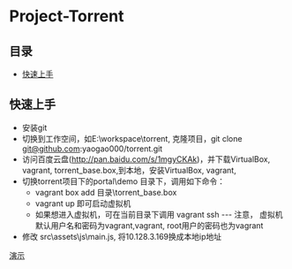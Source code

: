 # Project-Torrent
##          目录

*	[快速上手](#快速上手)

## 快速上手
*	安装git
*	切换到工作空间，如E:\workspace\torrent\, 克隆项目，git clone git@github.com:yaogao000/torrent.git
*	访问百度云盘(http://pan.baidu.com/s/1mgyCKAk)，并下载VirtualBox, vagrant, torrent_base.box,到本地，安装VirtualBox, vagrant,
*	切换torrent项目下的portal\demo 目录下，调用如下命令：
	*	vagrant box add 目录\torrent_base.box
	*	vagrant up 即可启动虚拟机
	*	如果想进入虚拟机，可在当前目录下调用 vagrant ssh --- 注意， 虚拟机默认用户名和密码为vagrant,vagrant, root用户的密码也为vagrant
*	修改 src\assets\js\main.js, 将10.128.3.169换成本地ip地址

[演示](http://本地ip:4567)